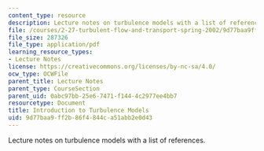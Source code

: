 ```yaml
---
content_type: resource
description: Lecture notes on turbulence models with a list of references.
file: /courses/2-27-turbulent-flow-and-transport-spring-2002/9d77baa9ff2b86f4844ca51abb2e0d43_8_Turbulence_models.pdf
file_size: 287326
file_type: application/pdf
learning_resource_types:
- Lecture Notes
license: https://creativecommons.org/licenses/by-nc-sa/4.0/
ocw_type: OCWFile
parent_title: Lecture Notes
parent_type: CourseSection
parent_uid: 0abc97bb-25e6-7471-f144-4c2977ee4bb7
resourcetype: Document
title: Introduction to Turbulence Models
uid: 9d77baa9-ff2b-86f4-844c-a51abb2e0d43
---
```

Lecture notes on turbulence models with a list of references.